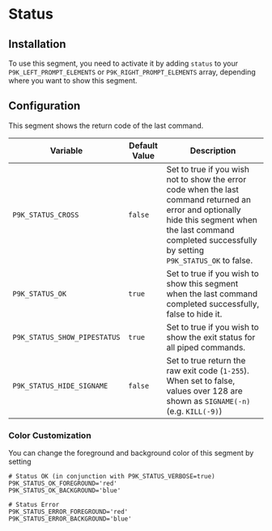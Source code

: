 # Status

## Installation

To use this segment, you need to activate it by adding `status` to your
`P9K_LEFT_PROMPT_ELEMENTS` or `P9K_RIGHT_PROMPT_ELEMENTS` array, depending
where you want to show this segment.

## Configuration

This segment shows the return code of the last command.

| Variable | Default Value | Description |
|----------|---------------|-------------|
|`P9K_STATUS_CROSS`|`false`|Set to true if you wish not to show the error code when the last command returned an error and optionally hide this segment when the last command completed successfully by setting `P9K_STATUS_OK` to false.|
|`P9K_STATUS_OK`|`true`|Set to true if you wish to show this segment when the last command completed successfully, false to hide it.|
|`P9K_STATUS_SHOW_PIPESTATUS`|`true`|Set to true if you wish to show the exit status for all piped commands.|
|`P9K_STATUS_HIDE_SIGNAME`|`false`|Set to true return the raw exit code (`1-255`).  When set to false, values over 128 are shown as `SIGNAME(-n)` (e.g. `KILL(-9)`)|

### Color Customization

You can change the foreground and background color of this segment by setting
```
# Status OK (in conjunction with P9K_STATUS_VERBOSE=true)
P9K_STATUS_OK_FOREGROUND='red'
P9K_STATUS_OK_BACKGROUND='blue'

# Status Error
P9K_STATUS_ERROR_FOREGROUND='red'
P9K_STATUS_ERROR_BACKGROUND='blue'
```